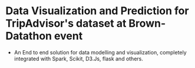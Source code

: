 # Data Visualization and Prediction for TripAdvisor's dataset at Brown-Datathon event
* An End to end solution for data modelling and visualization, completely integrated with Spark, Scikit, D3.Js, flask and others.
